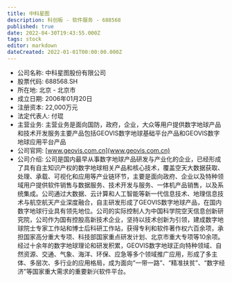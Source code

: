 ```yaml
---
title: 中科星图
description: 科创板 - 软件服务 - 688568
published: true
date: 2022-04-30T19:43:55.000Z
tags: stock
editor: markdown
dateCreated: 2022-01-01T00:00:00.000Z
---
```


- 公司名称: 中科星图股份有限公司
- 股票代码: 688568.SH
- 所在地: 北京 - 北京市
- 成立日期: 2006年01月20日
- 注册资本: 22,000万元
- 法定代表人: 付琨
- 主营业务: 主营业务是面向国防，政府，企业，大众等用户提供数字地球产品和技术开发服务主要产品包括GEOVIS数字地球基础平台产品和GEOVIS数字地球应用平台产品
- 公司官网: [www.geovis.com.cn](www.geovis.com.cn)
- 公司介绍: 公司是国内最早从事数字地球产品研发与产业化的企业，已经形成了具有自主知识产权的数字地球相关产品和核心技术，覆盖空天大数据获取、处理、承载、可视化和应用等产业链环节，主要是面向政府、企业以及特种领域用户提供软件销售与数据服务、技术开发与服务、一体机产品销售，以及系统集成。公司通过大数据、云计算和人工智能等新一代信息技术、地理信息技术与航空航天产业深度融合，自主研发形成了GEOVIS数字地球产品，在国内数字地球行业具有领先地位。公司的实际控制人为中国科学院空天信息创新研究院，公司作为国有控股高新技术企业，坚持以技术创新为引领，建成数字地球院士专家工作站和博士后科研工作站，获得专利和软件著作权六百余项，承担国家高分重大专项、科技部国家重点研发计划、北京市重大专项等10余项。经过十余年的数字地球理论和研发积累，GEOVIS数字地球正向特种领域、自然资源、交通、气象、海洋、环保、应急等多个领域推广应用，形成了多主体、多层次、多行业的应用格局，成为面向“一带一路”、“精准扶贫”、“数字经济”等国家重大需求的重要新兴软件平台。


